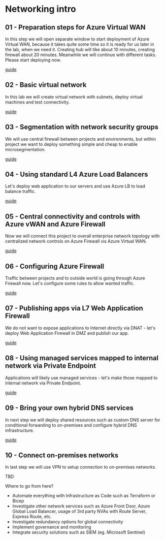 # Networking intro

## 01 - Preparation steps for Azure Virtual WAN
In this step we will open separate window to start deployment of Azure Virtual WAN, because it takes quite some time so it is ready for us later in the lab, when we need it. Creating hub will tike about 10 minutes, creating firewall about 20 minutes. Meanwhile we will continue with different tasks. Please start deploying now.

[guide](docs/01-vWanPreparation.md)

## 02 - Basic virtual network
In this lab we will create virtual network with subnets, deploy virtual machines and test connectivity.

[guide](docs/02-basicVirtualNetwork.md)

## 03 - Segmentation with network security groups
We will use central firewall between projects and environments, but within project we want to deploy something simple and cheap to enable microsegmentation.

[guide](docs/03-NSGs.md)

## 04 - Using standard L4 Azure Load Balancers
Let's deploy web application to our servers and use Azure LB to load balance traffic.

[guide](docs/04-loadBalancer.md)

## 05 - Central connectivity and controls with Azure vWAN and Azure Firewall
Now we will connect this project to overall enterprise network topology with centralized network controls on Azure Firewall vis Azure Virtual WAN.

[guide](docs/05-vWanSecuredHub.md)

## 06 - Configuring Azure Firewall
Traffic between projects and to outside world is going through Azure Firewall now. Let's configure some rules to allow wanted traffic.

[guide](docs/06-AzureFirewall.md)

## 07 - Publishing apps via L7 Web Application Firewall
We do not want to expose applications to Internet directly via DNAT - let's deploy Web Application Firewall in DMZ and publish our app.

[guide](docs/07-WAF.md)

## 08 - Using managed services mapped to internal network via Private Endpoint
Applications will likely use managed services - let's make those mapped to internal network via Private Endpoint.

[guide](docs/08-PrivateEndpoint.md)

## 09 - Bring your own hybrid DNS services
In next step we will deploy shared resources such as custom DNS server for conditional forwarding to on-premises and configure hybrid DNS infrastructure.

[guide](docs/09-hybridDns.md)

## 10 - Connect on-premises networks
In last step we will use VPN to setup connection to on-premises networks.

TBD

Where to go from here? 
- Automate everything with Infrastructure as Code such as Terraform or Bicep
- Investigate other network services such as Azure Front Door, Azure Global Load Balancer, usage of 3rd party NVAs with Route Server, Express Route, etc.
- Investigate redundancy options for global connectivity
- Implement governance and monitoring
- Integrate security solutions such as SIEM (eg. Microsoft Sentinel)
